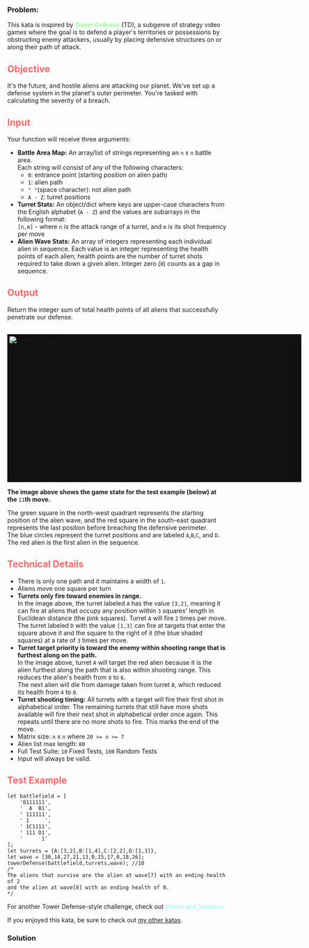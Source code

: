 ### Problem:
<p>This kata is inspired by <a href="https://en.wikipedia.org/wiki/Tower_defense" style="color:#9f9;text-decoration:none" target="_blank"><b>Tower Defense</b></a> (TD), a subgenre of strategy video games where the goal is to defend a player&apos;s territories or possessions by obstructing enemy attackers, usually by placing defensive structures on or along their path of attack.</p>

<!--<p style="color:#fdd">If you enjoyed this kata, check out its little sibling, <a href="blank"><b><i>Plants vs Zombies: Risk Assessment</i></b></a></p>-->

<h2 style="color:#f66">Objective</h2>
<p>It&apos;s the future, and hostile aliens are attacking our planet. We&apos;ve set up a defense system in the planet&apos;s outer perimeter. You&apos;re tasked with calculating the severity of a breach.</p>

<h2 style="color:#f66">Input</h2>
<p>Your function will receive three arguments:</p>
<ul>
    <li><b>Battle Area Map:</b> An array/list of strings representing an <code>n</code> x <code>n</code> battle area.<br>
    Each string will consist of any of the following characters:<br>
    <ul>
        <li><code>0</code>: entrance point (starting position on alien path)</li>
        <li><code>1</code>: alien path</li>
        <li><code>&quot; &quot;</code>(space character): not alien path</li>
        <li><code>A - Z</code>: turret positions</li>
    </ul>
    </li>
    <li><b>Turret Stats:</b> An object/dict where keys are upper-case characters from the English alphabet (<code>A - Z</code>) and the values are subarrays in the following format:<br>
    <code>[n,m]</code> - where <code>n</code> is the attack range of a turret, and <code>m</code> is its shot frequency per move</li>
    <li><b>Alien Wave Stats:</b> An array of integers representing each individual alien in sequence. Each value is an integer representing the health points of each alien; health points are the number of turret shots required to take down a given alien. Integer zero (<code>0</code>) counts as a gap in sequence.</li>
</ul>

<h2 style="color:#f66">Output</h2>
<p>Return the integer sum of total health points of all aliens that successfully penetrate our defense.</p><br>

<div style="height:330px;width:666px;background:#111;padding:5px">
<img src="https://i.imgur.com/etQx7I8.png" alt="example image">
</div>
<p><b>The image above shows the game state for the test example (below) at the </b><code>11</code><b>th move.</b></p>
<p>The green square in the north-west quadrant represents the starting position of the alien wave, and the red square in the south-east quadrant represents the last position before breaching the defensive perimeter.<br>
The blue circles represent the turret positions and are labeled <code>A</code>,<code>B</code>,<code>C</code>, and <code>D</code>.<br>
The red alien is the first alien in the sequence.</p>

<h2 style="color:#f66">Technical Details</h2>
<ul>
    <li>There is only one path and it maintains a width of <code>1</code>.</li>
    <li>Aliens move one square per turn</li>
    <li><b>Turrets only fire toward enemies in range.</b><br>
    In the image above, the turret labeled <code>A</code> has the value <code>[3,2]</code>, meaning it can fire at aliens that occupy any position within <code>3</code> squares&apos; length in Euclidean distance (the pink squares). Turret <code>A</code> will fire <code>2</code> times per move.<br>
    The turret labeled <code>D</code> with the value <code>[1,3]</code> can fire at targets that enter the square above it and the square to the right of it (the blue shaded squares) at a rate of <code>3</code> times per move.</li>
    <li><b>Turret target priority is toward the enemy within shooting range that is furthest along on the path.</b><br>
    In the image above, turret <code>A</code> will target the red alien because it is the alien furthest along the path that is also within shooting range. This reduces the alien&apos;s health from <code>8</code> to <code>6</code>.<br>
    The next alien will die from damage taken from turret <code>B</code>, which reduced its health from <code>4</code> to <code>0</code>.
    </li>
    <li><b>Turret shooting timing:</b> All turrets with a target will fire their first shot in alphabetical order. The remaining turrets that still have more shots available will fire their next shot in alphabetical order once again. This repeats until there are no more shots to fire. This marks the end of the move.</li>
    <li>Matrix size: <code>n</code> x <code>n</code> where <code>20 &gt;= n &gt;= 7</code></li>
    <li>Alien list max length: <code>80</code></li>
    <li>Full Test Suite: <code>10</code> Fixed Tests, <code>100</code> Random Tests</li>
    <li>Input will always be valid.</li>
</ul>

<h2 style="color:#f66">Test Example</h2>

<pre><code class="language-javascript"><span class="hljs-keyword">let</span> battlefield = [
    <span class="hljs-string">&apos;0111111&apos;</span>,
    <span class="hljs-string">&apos;  A  B1&apos;</span>,
    <span class="hljs-string">&apos; 111111&apos;</span>,
    <span class="hljs-string">&apos; 1     &apos;</span>,
    <span class="hljs-string">&apos; 1C1111&apos;</span>,
    <span class="hljs-string">&apos; 111 D1&apos;</span>,
    <span class="hljs-string">&apos;      1&apos;</span>
];
<span class="hljs-keyword">let</span> turrets = {<span class="hljs-attr">A</span>:[<span class="hljs-number">3</span>,<span class="hljs-number">2</span>],<span class="hljs-attr">B</span>:[<span class="hljs-number">1</span>,<span class="hljs-number">4</span>],<span class="hljs-attr">C</span>:[<span class="hljs-number">2</span>,<span class="hljs-number">2</span>],<span class="hljs-attr">D</span>:[<span class="hljs-number">1</span>,<span class="hljs-number">3</span>]},
<span class="hljs-keyword">let</span> wave = [<span class="hljs-number">30</span>,<span class="hljs-number">14</span>,<span class="hljs-number">27</span>,<span class="hljs-number">21</span>,<span class="hljs-number">13</span>,<span class="hljs-number">0</span>,<span class="hljs-number">15</span>,<span class="hljs-number">17</span>,<span class="hljs-number">0</span>,<span class="hljs-number">18</span>,<span class="hljs-number">26</span>];
towerDefense(battlefield,turrets,wave); <span class="hljs-comment">//10</span>
<span class="hljs-comment">/*
The aliens that survive are the alien at wave[7] with an ending health of 2
and the alien at wave[8] with an ending health of 8.
*/</span></code></pre>
<pre style="display: none;"><code class="language-python">battlefield = [
    <span class="hljs-string">&apos;0111111&apos;</span>,
    <span class="hljs-string">&apos;  A  B1&apos;</span>,
    <span class="hljs-string">&apos; 111111&apos;</span>,
    <span class="hljs-string">&apos; 1     &apos;</span>,
    <span class="hljs-string">&apos; 1C1111&apos;</span>,
    <span class="hljs-string">&apos; 111 D1&apos;</span>,
    <span class="hljs-string">&apos;      1&apos;</span>
]
turrets = {<span class="hljs-string">&apos;A&apos;</span>:[<span class="hljs-number">3</span>,<span class="hljs-number">2</span>],<span class="hljs-string">&apos;B&apos;</span>:[<span class="hljs-number">1</span>,<span class="hljs-number">4</span>],<span class="hljs-string">&apos;C&apos;</span>:[<span class="hljs-number">2</span>,<span class="hljs-number">2</span>],<span class="hljs-string">&apos;D&apos;</span>:[<span class="hljs-number">1</span>,<span class="hljs-number">3</span>]}
wave = [<span class="hljs-number">30</span>,<span class="hljs-number">14</span>,<span class="hljs-number">27</span>,<span class="hljs-number">21</span>,<span class="hljs-number">13</span>,<span class="hljs-number">0</span>,<span class="hljs-number">15</span>,<span class="hljs-number">17</span>,<span class="hljs-number">0</span>,<span class="hljs-number">18</span>,<span class="hljs-number">26</span>]
tower_defense(battlefield,turrets,wave); <span class="hljs-comment">#10</span>
<span class="hljs-string">&apos;&apos;&apos;
The aliens that survive are the alien at wave[7] with an ending health of 2
and the alien at wave[8] with an ending health of 8.&apos;&apos;&apos;</span></code></pre>
<p>For another Tower Defense-style challenge, check out <a href="https://www.codewars.com/kata/5a5db0f580eba84589000979" style="color:#aff;text-decoration:none" target="_blank"><b>Plants and Zombies</b></a></p>

<!--<p style="color:#8ff">If the Description is unclear or if you find a bug, feel free to make a comment in the Discourse section.</p>-->

<p>If you enjoyed this kata, be sure to check out <a href="https://www.codewars.com/users/docgunthrop/authored" target="_blank">my other katas</a>.</p>

### Solution